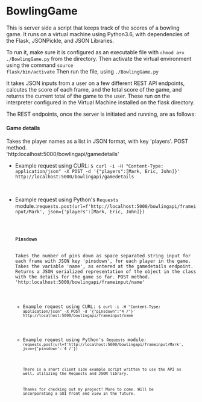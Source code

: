 # BowlingGame

This is server side a script that keeps track of the scores of a bowling game. It runs on a virtual machine using Python3.6, with dependencies of the Flask, JSONPickle, and JSON Libraries.

To run it, make sure it is configured as an executable file with <code>chmod a+x ./BowlingGame.py</code> from the directory. Then activate the virtual environment using the command <code>source flask/bin/activate</code> Then run the file, using <code>./BowlingGame.py</code>

It takes JSON inputs from a user on a few different REST API endpoints, calcutes the score of each frame, and the total score of the game, and returns the current total of the game to the user. These run on the interpreter configured in the Virtual Machine installed on the flask directory.

The REST endpoints, once the server is initiated and running, are as follows: 
<h4>Game details</h4>
Takes the player names as a list in JSON format, with key 'players'. POST method.<br>
'http:localhost:5000/bowlingapi/gamedetails'
<ul>
  <li><p>Example request using CURL: <code>$ curl -i -H "Content-Type: application/json" -X POST -d '{"players":[Mark, Eric, John]}' http://localhost:5000/bowlingapi/gamedetails</code></p></li><br>
  <li><p>Example request using Python's <code>Requests</code> module.:<code>requests.post(url=f'http://localhost:5000/bowlingapi/frameinput/Mark', json={'players':[Mark, Eric, John]})</p></li>

<h4>Pinsdown</h4>
Takes the number of pins down as space separated string input for each frame with JSON key 'pinsdown', for each player in the game. Takes the variable 'name', as entered at the gamedetails endpoint. Returns a JSON serialized representation of the object in the class with the details for the game so far. POST method.<br>'http:localhost:5000/bowlingapi/frameinput/name'
<ul>
  <li><p>Example request using CURL: <code>$ curl -i -H "Content-Type: application/json" -X POST -d '{"pinsdown":"4 /"}' http://localhost:5000/bowlingapi/frameinput/name</code><p></li>
  <li><p>Example request using Python's <code>Requests</code> module: <code>requests.post(url=f'http://localhost:5000/bowlingapi/frameinput/Mark', json={'pinsdown':'4 /'})</p></li>

There is a short client side example script written to use the API as well, utilizing the Requests and JSON library.

Thanks for checking out my project! More to come. Will be incorporating a GUI front end view in the future.
